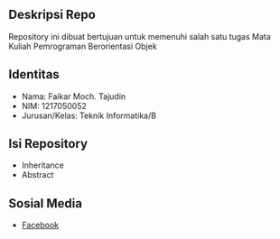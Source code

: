 ## Deskripsi Repo

Repository ini dibuat bertujuan untuk memenuhi salah satu tugas Mata Kuliah Pemrograman Berorientasi Objek

## Identitas

- Nama: Faikar Moch. Tajudin
- NIM: 1217050052
- Jurusan/Kelas: Teknik Informatika/B

## Isi Repository

- Inheritance
- Abstract

## Sosial Media
- [Facebook](https://www.facebook.com/FaikarMochT/)
